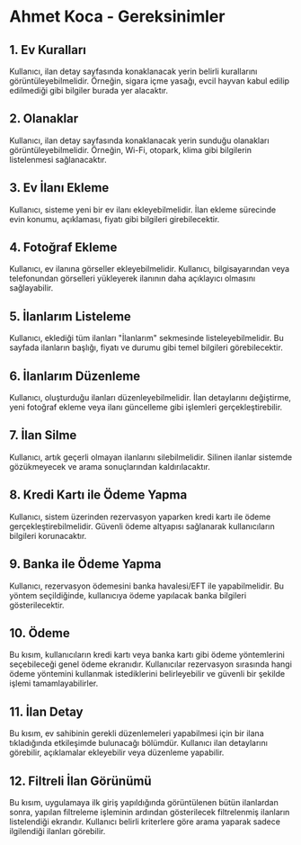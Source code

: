 # Ahmet Koca - Gereksinimler

## 1. Ev Kuralları  
Kullanıcı, ilan detay sayfasında konaklanacak yerin belirli kurallarını görüntüleyebilmelidir. Örneğin, sigara içme yasağı, evcil hayvan kabul edilip edilmediği gibi bilgiler burada yer alacaktır.

## 2. Olanaklar  
Kullanıcı, ilan detay sayfasında konaklanacak yerin sunduğu olanakları görüntüleyebilmelidir. Örneğin, Wi-Fi, otopark, klima gibi bilgilerin listelenmesi sağlanacaktır.

## 3. Ev İlanı Ekleme  
Kullanıcı, sisteme yeni bir ev ilanı ekleyebilmelidir. İlan ekleme sürecinde evin konumu, açıklaması, fiyatı gibi bilgileri girebilecektir.

## 4. Fotoğraf Ekleme  
Kullanıcı, ev ilanına görseller ekleyebilmelidir. Kullanıcı, bilgisayarından veya telefonundan görselleri yükleyerek ilanının daha açıklayıcı olmasını sağlayabilir.

## 5. İlanlarım Listeleme  
Kullanıcı, eklediği tüm ilanları "İlanlarım" sekmesinde listeleyebilmelidir. Bu sayfada ilanların başlığı, fiyatı ve durumu gibi temel bilgileri görebilecektir.

## 6. İlanlarım Düzenleme  
Kullanıcı, oluşturduğu ilanları düzenleyebilmelidir. İlan detaylarını değiştirme, yeni fotoğraf ekleme veya ilanı güncelleme gibi işlemleri gerçekleştirebilir.

## 7. İlan Silme  
Kullanıcı, artık geçerli olmayan ilanlarını silebilmelidir. Silinen ilanlar sistemde gözükmeyecek ve arama sonuçlarından kaldırılacaktır.

## 8. Kredi Kartı ile Ödeme Yapma  
Kullanıcı, sistem üzerinden rezervasyon yaparken kredi kartı ile ödeme gerçekleştirebilmelidir. Güvenli ödeme altyapısı sağlanarak kullanıcıların bilgileri korunacaktır.

## 9. Banka ile Ödeme Yapma  
Kullanıcı, rezervasyon ödemesini banka havalesi/EFT ile yapabilmelidir. Bu yöntem seçildiğinde, kullanıcıya ödeme yapılacak banka bilgileri gösterilecektir.

## 10. Ödeme  
Bu kısım, kullanıcıların kredi kartı veya banka kartı gibi ödeme yöntemlerini seçebileceği genel ödeme ekranıdır. Kullanıcılar rezervasyon sırasında hangi ödeme yöntemini kullanmak istediklerini belirleyebilir ve güvenli bir şekilde işlemi tamamlayabilirler.

## 11. İlan Detay  
Bu kısım, ev sahibinin gerekli düzenlemeleri yapabilmesi için bir ilana tıkladığında etkileşimde bulunacağı bölümdür. Kullanıcı ilan detaylarını görebilir, açıklamalar ekleyebilir veya düzenleme yapabilir.

## 12. Filtreli İlan Görünümü  
Bu kısım, uygulamaya ilk giriş yapıldığında görüntülenen bütün ilanlardan sonra, yapılan filtreleme işleminin ardından gösterilecek filtrelenmiş ilanların listelendiği ekrandır. Kullanıcı belirli kriterlere göre arama yaparak sadece ilgilendiği ilanları görebilir.
